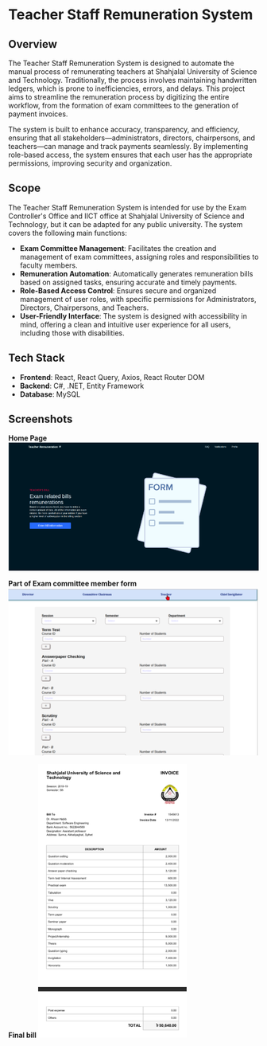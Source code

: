 # Teacher Staff Remuneration System

## Overview

The Teacher Staff Remuneration System is designed to automate the manual process of remunerating teachers at Shahjalal University of Science and Technology. Traditionally, the process involves maintaining handwritten ledgers, which is prone to inefficiencies, errors, and delays. This project aims to streamline the remuneration process by digitizing the entire workflow, from the formation of exam committees to the generation of payment invoices.

The system is built to enhance accuracy, transparency, and efficiency, ensuring that all stakeholders—administrators, directors, chairpersons, and teachers—can manage and track payments seamlessly. By implementing role-based access, the system ensures that each user has the appropriate permissions, improving security and organization.

## Scope

The Teacher Staff Remuneration System is intended for use by the Exam Controller's Office and IICT office at Shahjalal University of Science and Technology, but it can be adapted for any public university. The system covers the following main functions:

- **Exam Committee Management**: Facilitates the creation and management of exam committees, assigning roles and responsibilities to faculty members.
- **Remuneration Automation**: Automatically generates remuneration bills based on assigned tasks, ensuring accurate and timely payments.
- **Role-Based Access Control**: Ensures secure and organized management of user roles, with specific permissions for Administrators, Directors, Chairpersons, and Teachers.
- **User-Friendly Interface**: The system is designed with accessibility in mind, offering a clean and intuitive user experience for all users, including those with disabilities.

## Tech Stack

- **Frontend**: React, React Query, Axios, React Router DOM
- **Backend**: C#, .NET, Entity Framework
- **Database**: MySQL
## Screenshots
**Home Page**
![alt text](image.png)

**Part of Exam committee member form**
![alt text](image-2.png)

**Final bill**
![alt text](image-1.png)

